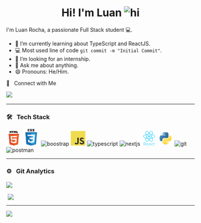 <h1 align="center"> Hi! I'm Luan <img src="https://user-images.githubusercontent.com/1303154/88677602-1635ba80-d120-11ea-84d8-d263ba5fc3c0.gif" width="28px" alt="hi"></h1>

I'm Luan Rocha, a passionate Full Stack student 💻.

- :seedling: I’m currently learning about TypeScript and ReactJS.
- :computer: Most used line of code `git commit -m "Initial Commit"`.
- 🤔 I’m looking for an internship.
- :speech_balloon: Ask me about anything.
- 😄 Pronouns: He/Him.

🤝 &nbsp; Connect with Me

[<img src="https://img.shields.io/badge/linkedin-%230077B5.svg?&style=for-the-badge&logo=linkedin&logoColor=white" />](https://www.linkedin.com/in/luan-rocha-56696a156/)

<hr>

### 🛠 &nbsp; Tech Stack

<img src="https://raw.githubusercontent.com/devicons/devicon/master/icons/html5/html5-original-wordmark.svg" alt="html5" width="40"> <img src="https://raw.githubusercontent.com/devicons/devicon/master/icons/css3/css3-original-wordmark.svg" alt="css3" width="45" height="45"/>  <img src="https://www.vectorlogo.zone/logos/getbootstrap/getbootstrap-icon.svg" alt="boostrap" width="40"> <img src="https://raw.githubusercontent.com/devicons/devicon/master/icons/javascript/javascript-original.svg" width="40"> <img src="https://cdn.worldvectorlogo.com/logos/typescript.svg" alt="typescript" width="40"> <img src="https://cdn.worldvectorlogo.com/logos/next-js.svg" alt="nextjs" width="40"> <img src="https://raw.githubusercontent.com/devicons/devicon/master/icons/react/react-original-wordmark.svg" width=40> <img src="https://raw.githubusercontent.com/devicons/devicon/master/icons/python/python-original.svg" alt="python" width="40"> 
<img src="https://www.vectorlogo.zone/logos/git-scm/git-scm-icon.svg" alt="git" width="40"> <img src="https://www.vectorlogo.zone/logos/visualstudio_code/visualstudio_code-icon.svg" alt="postman" width="40"> 

<hr>

### ⚙️ &nbsp; Git Analytics
 
<p><img align="center" src="https://github-readme-stats.vercel.app/api?username=luanrochaos&theme=dark&show_icons=true" /></p>
<p>&nbsp;<img align="center" src="https://github-readme-stats.vercel.app/api/top-langs/?username=luanrochaos&theme=dark&layout=compact" width="410" /></p>

------

![](https://komarev.com/ghpvc/?username=luanrochaos)
